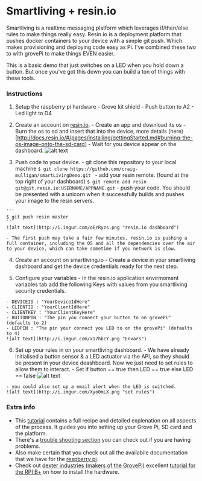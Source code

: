 Smartliving + resin.io
==========

Smartliving is a realtime messaging platform which leverages if/then/else rules to make things really easy. Resin.io is a deployment platform that pushes docker containers to your device with a simple git push. Which makes provisioning and deploying code easy as Pi. I've combined these two to with grovePi to make things EVEN easier. 

This is a basic demo that just switches on a LED when you hold down a button. But once you've got this down you can build a ton of things with these tools. 

### Instructions

  1. Setup the raspberry pi hardware
    - Grove kit shield
    - Push button to A2
    - Led light to D4 
  2. Create an account on [resin.io](https://resin.io/).
    - Create an app and download its os
    - Burn the os to sd and insert that into the device, more details (here)[http://docs.resin.io/#/pages/installing/gettingStarted.md#burning-the-os-image-onto-the-sd-card]
    - Wait for you device appear on the dashboard. 
    ![alt text](http://i.imgur.com/d9qJZ4v.png "resin.io dashboard")
	
  3. Push code to your device. 
    - git clone this repository to your local machine
    ```
    $ git clone https://github.com/craig-mulligan/smartLivingDemo.git 
    ```
    - add your resin remote. (found at the top right of your dashboard)
    ```
    $ git remote add resin git@git.resin.io:USERNAME/APPNAME.git
    ```
    - push your code. You should be presented with a unicorn when it successfully builds and pushes your image to the resin servers.
    
    ```
    $ git push resin master
    ```
    ![alt text](http://i.imgur.com/oErRyzs.png "resin.io dashboard")
    
    - The first push may take a fair few minutes, resin.io is pushing a full container, including the OS and all the dependencies over the air to your device, which can take sometime if you network is slow. 
    
  4. Create an account on smartliving.io
    - Create a device in your smartliving dashboard and get the device credentials ready for the next step. 

  5. Configure your variables
    - In the resin.io application envirmoment variables tab add the following Keys with values from you smartliving security credentials. 

    - DEVICEID : "YourDeviceIdHere"
    - CLIENTID : "YourClientIdHere"
    - CLIENTKEY : "YourClientKeyHere"
    - BUTTONPIN : "The pin you connect your button to on grovePi" (defaults to 2)
    - LEDPIN : "The pin your connect you LED to on the grovePi" (defaults to 4)
    ![alt text](http://i.imgur.com/x17hbcY.png "Envars")

  6. Set up your rules in on your smartliving dashboard. 
    - We have already initialised a button sensor & a LED actuator via the API, so they should be present in your device deashboard. Now we just need to set rules to allow them to interact. 
    - Set if button == true then LED == true else LED == false
    ![alt text](http://i.imgur.com/dkLqyo8.png "set rules")

    - you could also set up a email alert when the LED is switched. 
    ![alt text](http://i.imgur.com/Xyo0mLX.png "set rules")

### Extra info

- This [tutorial](http://docs.smartliving.io/Raspberry_Pi/more_info) contains a full recipe and detailed explenation on all aspects of the process. It guides you into setting up your Grove Pi, SD card and the platform. 
- There's a [trouble shooting section](Raspberry_Pi/trouble_shooting) you can check out if you are having problems.
- Also make certain that you check out all the availabile documentation that we have for the [respberry pi](http://docs.smartliving.io/Get_Started/Raspberry_Pi).
- Check out [dexter industries (makers of the GrovePi)](http://www.dexterindustries.com/GrovePi/) excellent [tutorial for the RPI B+](http://www.dexterindustries.com/GrovePi/get-started-with-the-grovepi/raspberry-pi-model-b-grovepi/) on how to install the hardware.  
